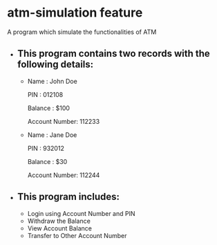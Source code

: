 # atm-simulation feature
A program which simulate the functionalities of ATM
- This program contains two records with the following details:
  --
   - Name          : John Doe
     
     PIN           : 012108

     Balance       : $100

     Account Number: 112233

   - Name          : Jane Doe

     PIN           : 932012

     Balance       : $30

     Account Number: 112244

- This program includes:
  --
   - Login using Account Number and PIN
   - Withdraw the Balance
   - View Account Balance
   - Transfer to Other Account Number
